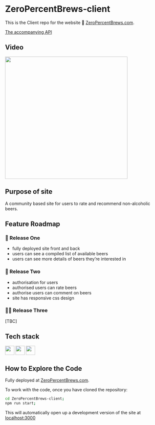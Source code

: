 # ZeroPercentBrews-client

This is the Client repo for the website 🔗 [ZeroPercentBrews.com](https://www.zeropercentbrews.com).

[The accompanying API](https://github.com/alastair10/ZeroPercentBrews-api)

## Video

[<img width="400px" src="https://i3.ytimg.com/vi/FMtE3SbgWtE/maxresdefault.jpg" >](https://youtu.be/FMtE3SbgWtE "ZeroPercentBrews.com Video")

## Purpose of site

A community based site for users to rate and recommend non-alcoholic beers.

## Feature Roadmap

### 🚀 Release One

- fully deployed site front and back
- users can see a compiled list of available beers
- users can see more details of beers they’re interested in

### 🚀 Release Two

- authorisation for users
- authorised users can rate beers
- authorise users can comment on beers
- site has responsive css design

### 🧑‍💻 Release Three

[TBC]

## Tech stack

<img height="30" src="https://img.shields.io/badge/-ReactJs-61DAFB?logo=react&logoColor=white" /> <img height="30" src="https://img.shields.io/badge/-Postman-FF6C37?logo=Postman&logoColor=white" /> <img height="30" src="https://img.shields.io/badge/-Cypress-17202C?logo=Cypress&logoColor=white" />

## How to Explore the Code

Fully deployed at [ZeroPercentBrews.com]('https://www.zeropercentbrews.com/).

To work with the code, once you have cloned the repository:

```bash
cd ZeroPercentBrews-client;
npm run start;
```

This will automatically open up a development version of the site at [localhost:3000]('http://localhost:3000')
